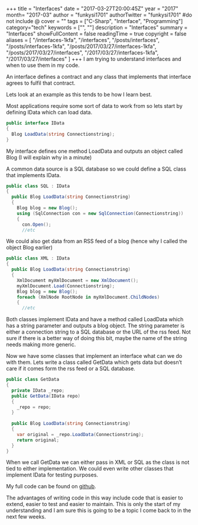 +++
title = "Interfaces"
date = "2017-03-27T20:00:45Z"
year = "2017"
month= "2017-03"
author = "funkysi1701"
authorTwitter = "funkysi1701" #do not include @
cover = ""
tags = ["C-Sharp", "Interface", "Programming"]
category="tech"
keywords = ["", ""]
description =  "Interfaces"
summary = "Interfaces"
showFullContent = false
readingTime = true
copyright = false
aliases = [
    "/interfaces-1kfa",
    "/interfaces",
    "/posts/interfaces",
    "/posts/interfaces-1kfa",
    "/posts/2017/03/27/interfaces-1kfa",
    "/posts/2017/03/27/interfaces",
    "/2017/03/27/interfaces-1kfa",
    "/2017/03/27/interfaces"
]
+++
I am trying to understand interfaces and when to use them in my code.

An interface defines a contract and any class that implements that interface agrees to fulfil that contract.

Lets look at an example as this tends to be how I learn best.

Most applications require some sort of data to work from so lets start by defining IData which can load data.

```csharp
public interface IData
{ 
  Blog LoadData(string Connectionstring);
}
```

My interface defines one method LoadData and outputs an object called Blog (I will explain why in a minute)

A common data source is a SQL database so we could define a SQL class that implements IData.

```csharp
public class SQL : IData
{ 
  public Blog LoadData(string Connectionstring) 
  { 
    Blog blog = new Blog(); 
    using (SqlConnection con = new SqlConnection(Connectionstring)) 
    { 
      con.Open(); 
      //etc
```

We could also get data from an RSS feed of a blog (hence why I called the object Blog earlier)

```csharp
public class XML : IData
{ 
  public Blog LoadData(string Connectionstring) 
  { 
    XmlDocument myXmlDocument = new XmlDocument(); 
    myXmlDocument.Load(Connectionstring); 
    Blog blog = new Blog(); 
    foreach (XmlNode RootNode in myXmlDocument.ChildNodes) 
    { 
      //etc
```

Both classes implement IData and have a method called LoadData which has a string parameter and outputs a blog object. The string parameter is either a connection string to a SQL database or the URL of the rss feed. Not sure if there is a better way of doing this bit, maybe the name of the string needs making more generic.

Now we have some classes that implement an interface what can we do with them. Lets write a class called GetData which gets data but doesn’t care if it comes form the rss feed or a SQL database.

```csharp
public class GetData    
{        
  private IData _repo;         
  public GetData(IData repo) 
  { 
    _repo = repo; 
  }         
  
  public Blog LoadData(string Connectionstring)        
  {            
    var original = _repo.LoadData(Connectionstring);            
    return original;        
  }    
}
```

When we call GetData we can either pass in XML or SQL as the class is not tied to either implementation. We could even write other classes that implement IData for testing purposes.

My full code can be found on [github](https://github.com/funkysi1701/InterfaceExample).

The advantages of writing code in this way include code that is easier to extend, easier to test and easier to maintain. This is only the start of my understanding and I am sure this is going to be a topic I come back to in the next few weeks.